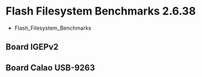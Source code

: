 # Flash Filesystem Benchmarks 2.6.38
* Flash_Filesystem_Benchmarks
## Board IGEPv2
## Board Calao USB-9263
